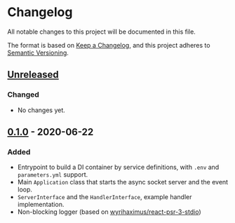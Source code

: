 # Changelog

All notable changes to this project will be documented in this file.

The format is based on [Keep a Changelog](https://keepachangelog.com/en/1.0.0/),
and this project adheres to [Semantic Versioning](https://semver.org/spec/v2.0.0.html).

## [Unreleased]
### Changed

- No changes yet.

## [0.1.0] - 2020-06-22
### Added

- Entrypoint to build a DI container by service definitions,
with `.env` and `parameters.yml` support.
- Main `Application` class that starts
the async socket server and the event loop.
- `ServerInterface` and the `HandlerInterface`, example handler implementation.
- Non-blocking logger (based on [wyrihaximus/react-psr-3-stdio](https://github.com/WyriHaximus/reactphp-psr-3-stdio))

[Unreleased]: https://github.com/itnelo/reactphp-foundation/compare/0.1.0...0.x
[0.2.0]: https://github.com/itnelo/reactphp-foundation/compare/0.1.0..0.2.0
[0.1.0]: https://github.com/itnelo/reactphp-foundation/releases/tag/0.1.0
